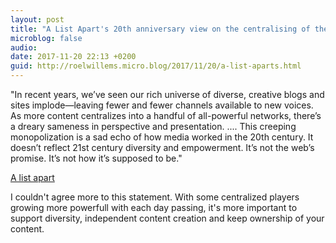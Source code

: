 ```yaml
---
layout: post
title: "A List Apart's 20th anniversary view on the centralising of the internet in to only a handful of all-powerful networks"
microblog: false
audio: 
date: 2017-11-20 22:13 +0200
guid: http://roelwillems.micro.blog/2017/11/20/a-list-aparts.html
---
```

"In recent years, we’ve seen our rich universe of diverse, creative blogs and sites implode—leaving fewer and fewer channels available to new voices. As more content centralizes into a handful of all-powerful networks, there’s a dreary sameness in perspective and presentation. .... This creeping monopolization is a sad echo of how media worked in the 20th century. It doesn’t reflect 21st century diversity and empowerment. It’s not the web’s promise. It’s not how it’s supposed to be." 

[A list apart](https://alistapart.com/article/new-a-list-apart-wants-you)

I couldn't agree more to this statement. With some centralized players growing more  powerfull with each day passing, it's more important to support diversity, independent content creation and keep ownership of your content. 
